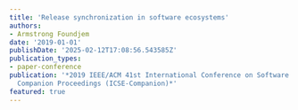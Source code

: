 ```yaml
---
title: 'Release synchronization in software ecosystems'
authors:
- Armstrong Foundjem
date: '2019-01-01'
publishDate: '2025-02-12T17:08:56.543585Z'
publication_types:
- paper-conference
publication: '*2019 IEEE/ACM 41st International Conference on Software Engineering:
  Companion Proceedings (ICSE-Companion)*'
featured: true
---
```


